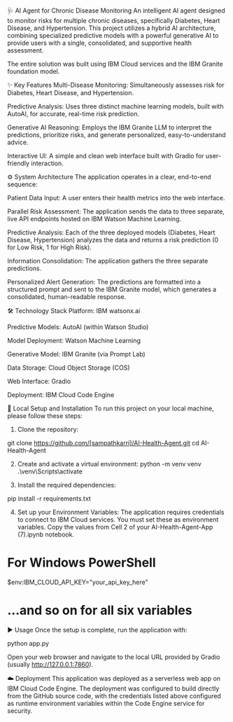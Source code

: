 🩺 AI Agent for Chronic Disease Monitoring
An intelligent AI agent designed to monitor risks for multiple chronic diseases, specifically Diabetes, Heart Disease, and Hypertension. This project utilizes a hybrid AI architecture, combining specialized predictive models with a powerful generative AI to provide users with a single, consolidated, and supportive health assessment.

The entire solution was built using IBM Cloud services and the IBM Granite foundation model.


✨ Key Features
Multi-Disease Monitoring: Simultaneously assesses risk for Diabetes, Heart Disease, and Hypertension.

Predictive Analysis: Uses three distinct machine learning models, built with AutoAI, for accurate, real-time risk prediction.

Generative AI Reasoning: Employs the IBM Granite LLM to interpret the predictions, prioritize risks, and generate personalized, easy-to-understand advice.

Interactive UI: A simple and clean web interface built with Gradio for user-friendly interaction.

⚙️ System Architecture
The application operates in a clear, end-to-end sequence:

Patient Data Input: A user enters their health metrics into the web interface.

Parallel Risk Assessment: The application sends the data to three separate, live API endpoints hosted on IBM Watson Machine Learning.

Predictive Analysis: Each of the three deployed models (Diabetes, Heart Disease, Hypertension) analyzes the data and returns a risk prediction (0 for Low Risk, 1 for High Risk).

Information Consolidation: The application gathers the three separate predictions.

Personalized Alert Generation: The predictions are formatted into a structured prompt and sent to the IBM Granite model, which generates a consolidated, human-readable response.

🛠️ Technology Stack
Platform: IBM watsonx.ai

Predictive Models: AutoAI (within Watson Studio)

Model Deployment: Watson Machine Learning

Generative Model: IBM Granite (via Prompt Lab)

Data Storage: Cloud Object Storage (COS)

Web Interface: Gradio

Deployment: IBM Cloud Code Engine

🚀 Local Setup and Installation
To run this project on your local machine, please follow these steps:

1. Clone the repository:

git clone https://github.com/[sampathkarri]/AI-Health-Agent.git
cd AI-Health-Agent

2. Create and activate a virtual environment:
python -m venv venv
.\venv\Scripts\activate

3. Install the required dependencies:

pip install -r requirements.txt

4. Set up your Environment Variables:
The application requires credentials to connect to IBM Cloud services. You must set these as environment variables. Copy the values from Cell 2 of your AI-Health-Agent-App (7).ipynb notebook.
# For Windows PowerShell
$env:IBM_CLOUD_API_KEY="your_api_key_here"
# ...and so on for all six variables

▶️ Usage
Once the setup is complete, run the application with:

python app.py

Open your web browser and navigate to the local URL provided by Gradio (usually http://127.0.0.1:7860).

☁️ Deployment
This application was deployed as a serverless web app on IBM Cloud Code Engine. The deployment was configured to build directly from the GitHub source code, with the credentials listed above configured as runtime environment variables within the Code Engine service for security.
